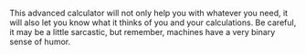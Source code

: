 This advanced calculator will not only help you with whatever you need, it will also let you know what it thinks of you and your calculations. Be careful, it may be a little sarcastic, but remember, machines have a very binary sense of humor.
